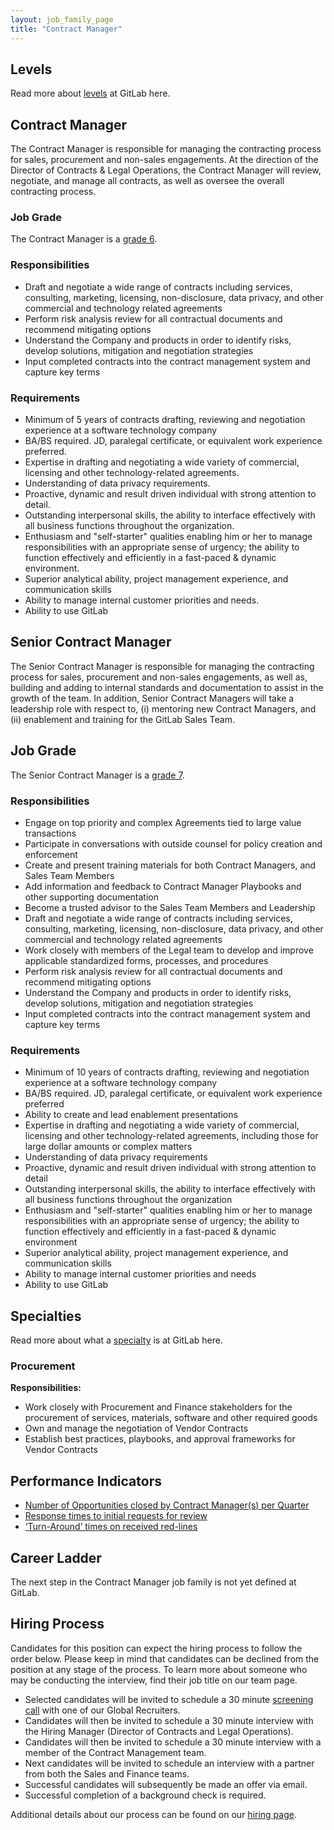 ```yaml
---
layout: job_family_page
title: "Contract Manager"
---
```

## Levels

Read more about [levels](/handbook/hiring/vacancies/#definitions) at GitLab here.

## Contract Manager
The Contract Manager is responsible for managing the contracting process for sales, procurement and non-sales engagements. At the direction of the Director of Contracts & Legal Operations, the Contract Manager will review, negotiate, and manage all contracts, as well as oversee the overall contracting process.

### Job Grade

The Contract Manager is a [grade 6](/handbook/total-rewards/compensation/compensation-calculator/#gitlab-job-grades).

### Responsibilities

* Draft and negotiate a wide range of contracts including services, consulting, marketing, licensing, non-disclosure, data privacy, and other commercial and technology related agreements
* Perform risk analysis review for all contractual documents and recommend mitigating options
* Understand the Company and products in order to identify risks, develop solutions, mitigation and negotiation strategies
* Input completed contracts into the contract management system and capture key terms


### Requirements

* Minimum of 5 years of contracts drafting, reviewing and negotiation experience at a software technology company
* BA/BS required. JD, paralegal certificate, or equivalent work experience preferred.
* Expertise in drafting and negotiating a wide variety of commercial, licensing and other technology-related agreements.
* Understanding of data privacy requirements.
* Proactive, dynamic and result driven individual with strong attention to detail.
* Outstanding interpersonal skills, the ability to interface effectively with all business functions throughout the organization.
* Enthusiasm and "self-starter" qualities enabling him or her to manage responsibilities with an appropriate sense of urgency; the ability to function effectively and efficiently in a fast-paced & dynamic environment.
* Superior analytical ability, project management experience, and communication skills
* Ability to manage internal customer priorities and needs.
* Ability to use GitLab

## Senior Contract Manager
The Senior Contract Manager is responsible for managing the contracting process for sales, procurement and non-sales engagements, as well as, building and adding to internal standards and documentation to assist in the growth of the team. In addition, Senior Contract Managers will take a leadership role with respect to, (i) mentoring new Contract Managers, and (ii) enablement and training for the GitLab Sales Team.

## Job Grade

The Senior Contract Manager is a [grade 7](/handbook/total-rewards/compensation/compensation-calculator/#gitlab-job-grades).

### Responsibilities

* Engage on top priority and complex Agreements tied to large value transactions
* Participate in conversations with outside counsel for policy creation and enforcement
* Create and present training materials for both Contract Managers, and Sales Team Members
* Add information and feedback to Contract Manager Playbooks and other supporting documentation
* Become a trusted advisor to the Sales Team Members and Leadership
* Draft and negotiate a wide range of contracts including services, consulting, marketing, licensing, non-disclosure, data privacy, and other commercial and technology related agreements
* Work closely with members of the Legal team to develop and improve applicable standardized forms, processes, and procedures
* Perform risk analysis review for all contractual documents and recommend mitigating options
* Understand the Company and products in order to identify risks, develop solutions, mitigation and negotiation strategies
* Input completed contracts into the contract management system and capture key terms


### Requirements

* Minimum of 10 years of contracts drafting, reviewing and negotiation experience at a software technology company
* BA/BS required. JD, paralegal certificate, or equivalent work experience preferred
* Ability to create and lead enablement presentations
* Expertise in drafting and negotiating a wide variety of commercial, licensing and other technology-related agreements, including those for large dollar amounts or complex matters
* Understanding of data privacy requirements
* Proactive, dynamic and result driven individual with strong attention to detail
* Outstanding interpersonal skills, the ability to interface effectively with all business functions throughout the organization
* Enthusiasm and "self-starter" qualities enabling him or her to manage responsibilities with an appropriate sense of urgency; the ability to function effectively and efficiently in a fast-paced & dynamic environment
* Superior analytical ability, project management experience, and communication skills
* Ability to manage internal customer priorities and needs
* Ability to use GitLab

## Specialties
Read more about what a [specialty](/handbook/hiring/#definitions) is at GitLab here.

### Procurement

**Responsibilities:**

* Work closely with Procurement and Finance stakeholders for the procurement of services, materials, software and other required goods
* Own and manage the negotiation of Vendor Contracts
* Establish best practices, playbooks, and approval frameworks for Vendor Contracts


## Performance Indicators
* [Number of Opportunities closed by Contract Manager(s) per Quarter](/handbook/legal/#number-of-opportunities-closed-by-contract-managers-per-quarter--66)
* [Response times to initial requests for review](/handbook/legal/#response-times-to-initial-requests-for-review--24-business-hours)
* [‘Turn-Around’ times on received red-lines](/handbook/legal/#turn-around-times-on-received-red-lines--72-business-hours)

## Career Ladder

The next step in the Contract Manager job family is not yet defined at GitLab.

## Hiring Process

Candidates for this position can expect the hiring process to follow the order below. Please keep in mind that candidates can be declined from the position at any stage of the process. To learn more about someone who may be conducting the interview, find their job title on our team page.

* Selected candidates will be invited to schedule a 30 minute [screening call](/handbook/hiring/#screening-call) with one of our Global Recruiters.
* Candidates will then be invited to schedule a 30 minute interview with the Hiring Manager (Director of Contracts and Legal Operations).
* Candidates will then be invited to schedule a 30 minute interview with a member of the Contract Management team.
* Next candidates will be invited to schedule an interview with a partner from both the Sales and Finance teams.
* Successful candidates will subsequently be made an offer via email.
* Successful completion of a background check is required.

Additional details about our process can be found on our [hiring page](/handbook/hiring/).
